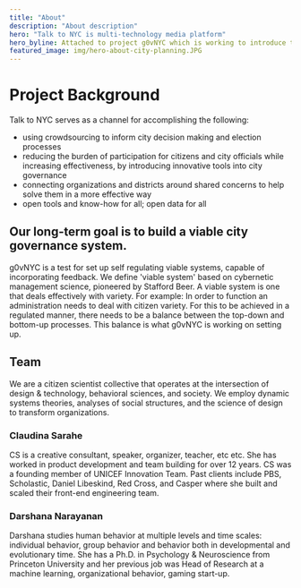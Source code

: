 ```yaml
---
title: "About"
description: "About description"
hero: "Talk to NYC is multi-technology media platform"
hero_byline: Attached to project g0vNYC which is working to introduce tools and techniques to forge a stronger connection between NYC citizens and city decision makers.
featured_image: img/hero-about-city-planning.JPG
---
```


# Project Background

Talk to NYC serves as a channel for accomplishing the following:

- using crowdsourcing to inform city decision making and election processes
- reducing the burden of participation for citizens and city officials while increasing effectiveness, by introducing innovative tools into city governance
- connecting organizations and districts around shared concerns to help solve them in a more effective way
- open tools and know-how for all; open data for all


## Our long-term goal is to build a viable city governance system.

g0vNYC is a test for set up self regulating viable systems, capable of incorporating feedback.  We define 'viable system' based on cybernetic management science, pioneered by Stafford Beer. A viable system is one that deals effectively with variety. For example: In order to function an administration needs to deal with citizen variety. For this to be achieved in a regulated manner, there needs to be a balance between the top-down and bottom-up processes. This balance is what g0vNYC is working on setting up.


## Team

We are a citizen scientist collective that operates at the intersection of design & technology, behavioral sciences, and society. We employ dynamic systems theories, analyses of social structures, and the science of design to transform organizations.


### Claudina Sarahe

CS is a creative consultant, speaker, organizer,  teacher, etc etc. She has worked in product development and team building for  over 12 years. CS was a founding member of UNICEF Innovation Team. Past clients include PBS, Scholastic, Daniel Libeskind, Red Cross, and Casper where she  built and scaled their front-end engineering team.

### Darshana Narayanan

Darshana studies human behavior at multiple levels and time scales: individual behavior, group behavior and behavior both in developmental and evolutionary time. She has a Ph.D. in Psychology & Neuroscience from Princeton University and her previous job was Head of Research at a machine learning, organizational behavior, gaming start-up.
